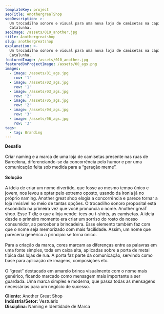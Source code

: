 ```yaml
---
templateKey: project
seoTitle: AnothergreaTShop
seoDescription: >-
  Um trocadilho sonoro e visual para uma nova loja de camisetas na capital da
  Catalunha.
seoImage: /assets/010_another.jpg
title: Anothergreatshop
slug: anothergreatshop
explanation: >-
  Um trocadilho sonoro e visual para uma nova loja de camisetas na capital da
  Catalunha.
featuredImage: /assets/010_another.jpg
featuredOnProjectImage: /assets/00_ags.png
images:
  - image: /assets/01_ags.jpg
    row: '1'
  - image: /assets/02_ags.jpg
    row: '1'
  - image: /assets/03_ags.jpg
    row: '2'
  - image: /assets/05_ags.jpg
    row: '2'
  - image: /assets/04_ags.jpg
    row: '3'
  - image: /assets/06_ags.jpg
    row: '3'
tags:
  - tag: Branding
---
```

**Desafio**
<br><br>
Criar naming e a marca de uma loja de camisetas presente nas ruas de Barcelona, diferenciando-se da concorrência pelo humor e por uma comunicação feita sob medida para a “geração meme”.
<br><br>
**Solução**
<br><br>
A ideia de criar um nome divertido, que fosse ao mesmo tempo único e jovem, nos levou a optar pelo extremo oposto, usando da ironia já no próprio naming. Another great shop elogia a concorrência e parece tornar a loja invisível no meio de tantas opções. O trocadilho sonoro proposital está escondido na primeira vez que você pronuncia o nome. Another greaT shop. Esse T diz o que a loja vende: tees ou t-shirts, as camisetas. A ideia desde o primeiro momento era criar um sorriso do rosto do nosso consumidor, ao perceber a brincadeira. Esse elemento também faz com que o nome seja memorizado com mais facilidade. Assim, um nome que pareceria genérico a princípio se torna único.
<br><br>
Para a criação da marca, cores marcam as diferenças entre as palavras em uma fonte simples, toda em caixa alta, aplicadas sobre a porta de metal típica das lojas de rua. A porta faz parte da comunicação, servindo como base para aplicação de imagens, composições etc.
<br><br>
O “great” destacado em amarelo brinca visualmente com o nome mais genérico, ficando marcado como mensagem mais importante a ser guardada. Uma marca simples e moderna, que passa todas as mensagens necessárias para um negócio de sucesso.

**Cliente:** Another Great Shop
<br>
**Indústria/Setor:** Vestuário
<br>
**Disciplina:** Naming e Identidade de Marca
<br><br><br><br>
